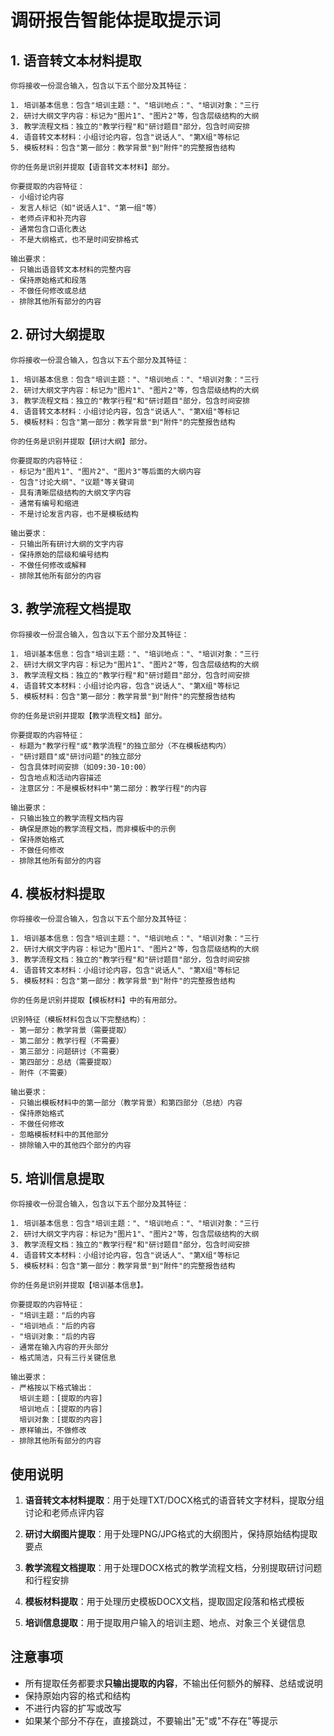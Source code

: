 # 调研报告智能体提取提示词

## 1. 语音转文本材料提取

```
你将接收一份混合输入，包含以下五个部分及其特征：

1. 培训基本信息：包含"培训主题："、"培训地点："、"培训对象："三行
2. 研讨大纲文字内容：标记为"图片1"、"图片2"等，包含层级结构的大纲
3. 教学流程文档：独立的"教学行程"和"研讨题目"部分，包含时间安排
4. 语音转文本材料：小组讨论内容，包含"说话人"、"第X组"等标记
5. 模板材料：包含"第一部分：教学背景"到"附件"的完整报告结构

你的任务是识别并提取【语音转文本材料】部分。

你要提取的内容特征：
- 小组讨论内容
- 发言人标记（如"说话人1"、"第一组"等）
- 老师点评和补充内容
- 通常包含口语化表达
- 不是大纲格式，也不是时间安排格式

输出要求：
- 只输出语音转文本材料的完整内容
- 保持原始格式和段落
- 不做任何修改或总结
- 排除其他所有部分的内容
```

## 2. 研讨大纲提取

```
你将接收一份混合输入，包含以下五个部分及其特征：

1. 培训基本信息：包含"培训主题："、"培训地点："、"培训对象："三行
2. 研讨大纲文字内容：标记为"图片1"、"图片2"等，包含层级结构的大纲
3. 教学流程文档：独立的"教学行程"和"研讨题目"部分，包含时间安排
4. 语音转文本材料：小组讨论内容，包含"说话人"、"第X组"等标记
5. 模板材料：包含"第一部分：教学背景"到"附件"的完整报告结构

你的任务是识别并提取【研讨大纲】部分。

你要提取的内容特征：
- 标记为"图片1"、"图片2"、"图片3"等后面的大纲内容
- 包含"讨论大纲"、"议题"等关键词
- 具有清晰层级结构的大纲文字内容
- 通常有编号和缩进
- 不是讨论发言内容，也不是模板结构

输出要求：
- 只输出所有研讨大纲的文字内容
- 保持原始的层级和编号结构
- 不做任何修改或解释
- 排除其他所有部分的内容
```

## 3. 教学流程文档提取

```
你将接收一份混合输入，包含以下五个部分及其特征：

1. 培训基本信息：包含"培训主题："、"培训地点："、"培训对象："三行
2. 研讨大纲文字内容：标记为"图片1"、"图片2"等，包含层级结构的大纲
3. 教学流程文档：独立的"教学行程"和"研讨题目"部分，包含时间安排
4. 语音转文本材料：小组讨论内容，包含"说话人"、"第X组"等标记
5. 模板材料：包含"第一部分：教学背景"到"附件"的完整报告结构

你的任务是识别并提取【教学流程文档】部分。

你要提取的内容特征：
- 标题为"教学行程"或"教学流程"的独立部分（不在模板结构内）
- "研讨题目"或"研讨问题"的独立部分
- 包含具体时间安排（如09:30-10:00）
- 包含地点和活动内容描述
- 注意区分：不是模板材料中"第二部分：教学行程"的内容

输出要求：
- 只输出独立的教学流程文档内容
- 确保是原始的教学流程文档，而非模板中的示例
- 保持原始格式
- 不做任何修改
- 排除其他所有部分的内容
```

## 4. 模板材料提取

```
你将接收一份混合输入，包含以下五个部分及其特征：

1. 培训基本信息：包含"培训主题："、"培训地点："、"培训对象："三行
2. 研讨大纲文字内容：标记为"图片1"、"图片2"等，包含层级结构的大纲
3. 教学流程文档：独立的"教学行程"和"研讨题目"部分，包含时间安排
4. 语音转文本材料：小组讨论内容，包含"说话人"、"第X组"等标记
5. 模板材料：包含"第一部分：教学背景"到"附件"的完整报告结构

你的任务是识别并提取【模板材料】中的有用部分。

识别特征（模板材料包含以下完整结构）：
- 第一部分：教学背景（需要提取）
- 第二部分：教学行程（不需要）
- 第三部分：问题研讨（不需要）
- 第四部分：总结（需要提取）
- 附件（不需要）

输出要求：
- 只输出模板材料中的第一部分（教学背景）和第四部分（总结）内容
- 保持原始格式
- 不做任何修改
- 忽略模板材料中的其他部分
- 排除输入中的其他四个部分的内容
```

## 5. 培训信息提取

```
你将接收一份混合输入，包含以下五个部分及其特征：

1. 培训基本信息：包含"培训主题："、"培训地点："、"培训对象："三行
2. 研讨大纲文字内容：标记为"图片1"、"图片2"等，包含层级结构的大纲
3. 教学流程文档：独立的"教学行程"和"研讨题目"部分，包含时间安排
4. 语音转文本材料：小组讨论内容，包含"说话人"、"第X组"等标记
5. 模板材料：包含"第一部分：教学背景"到"附件"的完整报告结构

你的任务是识别并提取【培训基本信息】。

你要提取的内容特征：
- "培训主题："后的内容
- "培训地点："后的内容
- "培训对象："后的内容
- 通常在输入内容的开头部分
- 格式简洁，只有三行关键信息

输出要求：
- 严格按以下格式输出：
  培训主题：[提取的内容]
  培训地点：[提取的内容]
  培训对象：[提取的内容]
- 原样输出，不做修改
- 排除其他所有部分的内容
```

## 使用说明

1. **语音转文本材料提取**：用于处理TXT/DOCX格式的语音转文字材料，提取分组讨论和老师点评内容

2. **研讨大纲图片提取**：用于处理PNG/JPG格式的大纲图片，保持原始结构提取要点

3. **教学流程文档提取**：用于处理DOCX格式的教学流程文档，分别提取研讨问题和行程安排

4. **模板材料提取**：用于处理历史模板DOCX文档，提取固定段落和格式模板

5. **培训信息提取**：用于提取用户输入的培训主题、地点、对象三个关键信息

## 注意事项

- 所有提取任务都要求**只输出提取的内容**，不输出任何额外的解释、总结或说明
- 保持原始内容的格式和结构
- 不进行内容的扩写或改写
- 如果某个部分不存在，直接跳过，不要输出"无"或"不存在"等提示